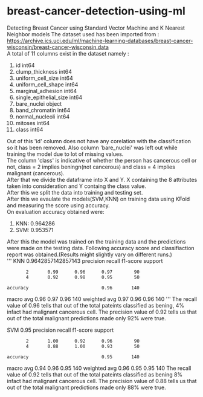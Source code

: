 # breast-cancer-detection-using-ml
Detecting Breast Cancer using Standard Vector Machine and K Nearest Neighbor models
The dataset used has been imported from : https://archive.ics.uci.edu/ml/machine-learning-databases/breast-cancer-wisconsin/breast-cancer-wisconsin.data<br>
A total of 11 columns exist in the dataset namely :
1. id                         int64
2. clump_thickness            int64
3. uniform_cell_size          int64
4. uniform_cell_shape         int64
5. marginal_adhesion          int64
6. single_epithelial_size     int64
7. bare_nuclei               object
8. band_chromatin             int64
9. normal_nucleoli            int64
10. mitoses                    int64
11. class                      int64

Out of this 'id' column does not have any corelation with the classification so it has been removed. Also column 'bare_nuclei' was left out while training the model due to lot of missing values.
<br>
The column 'class' is indicative of whether the person has cancerous cell or not, class = 2 implies beningn(not cancerous) and class = 4 implies malignant (cancerous).
<br>
After that we divide the dataframe into X and Y. X containing the 8 attributes taken into consideration and Y containg the class value.<br>
After this we split the data into training and testing set.<br>
After this we evaulate the models(SVM,KNN) on training data using KFold and measuring the score using accuracy.<br>
On evaluation accuracy obtained were:
1. KNN: 0.964286 
2. SVM: 0.953571

After this the model was trained on the training data and the predictions were made on the testing data.
Following accuracy score and classifiaction report was obtained.(Results might slightly vary on different runs.)<br>
'''
KNN
0.9642857142857143
              precision    recall  f1-score   support

           2       0.99      0.96      0.97        90
           4       0.92      0.98      0.95        50

    accuracy                           0.96       140
   macro avg       0.96      0.97      0.96       140
weighted avg       0.97      0.96      0.96       140
'''
The recall value of 0.96 tells that out of the total pateints classified as bening, 4% infact had malignant cancerous cell.
The precision value of 0.92 tells us that out of the total malignant predictions made only 92% were true.

SVM
0.95
              precision    recall  f1-score   support

           2       1.00      0.92      0.96        90
           4       0.88      1.00      0.93        50

    accuracy                           0.95       140
   macro avg       0.94      0.96      0.95       140
weighted avg       0.96      0.95      0.95       140
The recall value of 0.92 tells that out of the total pateints classified as bening 8% infact had malignant cancerous cell.
The precision value of 0.88 tells us that out of the total malignant predictions made only 88% were true.
